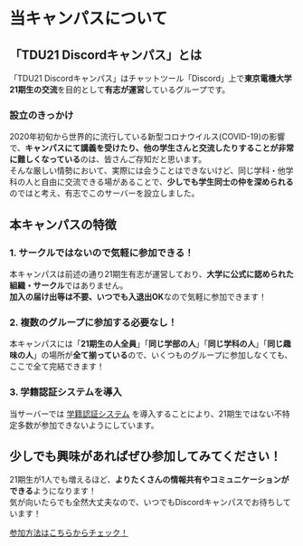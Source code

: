 # 当キャンパスについて

## 「TDU21 Discordキャンパス」とは

「TDU21 Discordキャンパス」はチャットツール「Discord」上で**東京電機大学21期生の交流**を目的として**有志が運営**しているグループです。  

### 設立のきっかけ

2020年初旬から世界的に流行している新型コロナウイルス(COVID-19)の影響で、**キャンパスにて講義を受けたり、他の学生さんと交流したりすることが非常に難しくなっている**のは、皆さんご存知だと思います。  
そんな厳しい情勢において、実際には会うことはできないけど、同じ学科・他学科の人と自由に交流できる場があることで、**少しでも学生同士の仲を深められる**のではと考え、有志でこのサーバーを設立しました。

## 本キャンパスの特徴

### 1. サークルではないので気軽に参加できる！

本キャンパスは前述の通り21期生有志が運営しており、**大学に公式に認められた組織・サークル**ではありません。  
**加入の届け出等は不要、いつでも入退出OK**なので気軽に参加できます！

### 2. 複数のグループに参加する必要なし！

本キャンパスには「**21期生の人全員**」「**同じ学部の人**」「**同じ学科の人**」「**同じ趣味の人**」の場所が**全て揃っている**ので、いくつものグループに参加しなくても、ここで全て完結できます！  

### 3. 学籍認証システムを導入

当サーバーでは [学籍認証システム](/verify-reg) を導入することにより、21期生ではない不特定多数が参加できないようにしています。  

## 少しでも興味があればぜひ参加してみてください！

21期生が1人でも増えるほど、**よりたくさんの情報共有やコミュニケーションができる**ようになります！  
気が向いたらでも全然大丈夫なので、いつでもDiscordキャンパスでお待ちしています！

[参加方法はこちらからチェック！](/howtojoin)